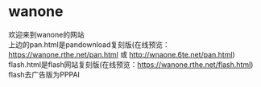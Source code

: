# wanone
欢迎来到wanone的网站<br>
上边的pan.html是pandownload复刻版(在线预览：https://wanone.rthe.net/pan.html 或 http://wnaone.6te.net/pan.html)<br>
flash.html是flash网站复刻版(在线预览：https://wanone.rthe.net/flash.html)<br>
flash去广告版为PPPAI<br>
